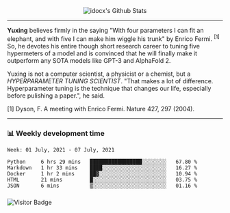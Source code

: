 <div align="center">
    <img align="center" src="https://github-readme-stats.vercel.app/api?username=idocx&show_icons=true&count_private=true&hide_border=true" alt="idocx's Github Stats"></img>
</div>

---

**Yuxing** believes firmly in the saying "With four parameters I can fit an elephant, and with five I can make him wiggle his trunk" by Enrico Fermi. <sup>[1]</sup> So, he devotes his entire though short research career to tuning five hypermeters of a model and is convinced that he will finally make it outperform any SOTA models like GPT-3 and AlphaFold 2.

Yuxing is not a computer scientist, a physicist or a chemist, but a *HYPERPARAMETER TUNING SCIENTIST*. "That makes a lot of difference. Hyperparameter tuning is the technique that changes our life, especially before pulishing a paper.", he said.

[1] Dyson, F. A meeting with Enrico Fermi. Nature 427, 297 (2004).


---

### 📊 Weekly development time
<!--START_SECTION:waka-->
```text
Week: 01 July, 2021 - 07 July, 2021

Python     6 hrs 29 mins   █████████████████░░░░░░░░   67.80 % 
Markdown   1 hr 33 mins    ████░░░░░░░░░░░░░░░░░░░░░   16.27 % 
Docker     1 hr 2 mins     ██▓░░░░░░░░░░░░░░░░░░░░░░   10.94 % 
HTML       21 mins         █░░░░░░░░░░░░░░░░░░░░░░░░   03.75 % 
JSON       6 mins          ▒░░░░░░░░░░░░░░░░░░░░░░░░   01.16 % 
```
<!--END_SECTION:waka-->

### 

![Visitor Badge](https://visitor-badge.laobi.icu/badge?page_id=idocx.idocx)